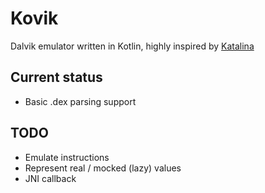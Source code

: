 # Kovik
Dalvik emulator written in Kotlin, highly inspired by [Katalina](https://github.com/huuck/Katalina)

## Current status
- Basic .dex parsing support

## TODO
- Emulate instructions
- Represent real / mocked (lazy) values
- JNI callback
